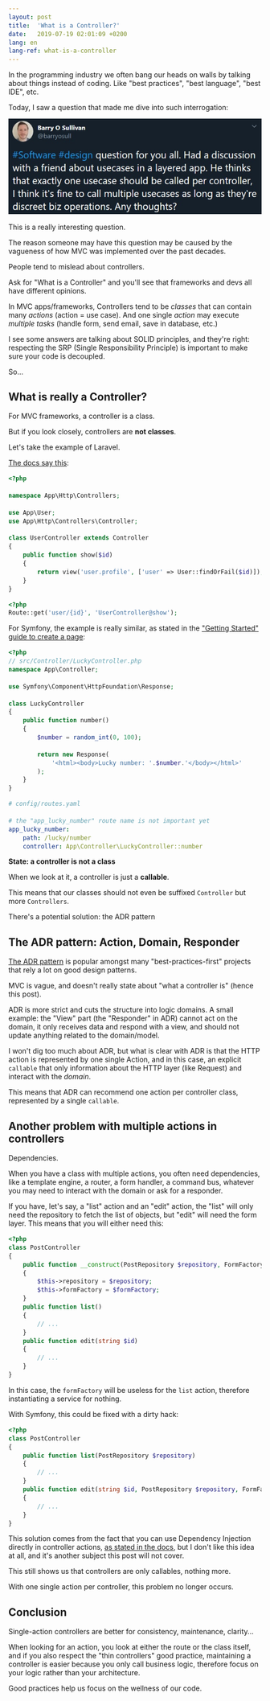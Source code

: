 ```yaml
---
layout: post
title:  'What is a Controller?'
date:   2019-07-19 02:01:09 +0200
lang: en
lang-ref: what-is-a-controller
---
```


In the programming industry we often bang our heads on walls by talking about things instead of coding. Like "best practices", "best language", "best IDE", etc.

Today, I saw a question that made me dive into such interrogation:

[![Question about controllers](/img/controller_question.jpg)](https://twitter.com/barryosull/status/1151812280537047040)

This is a really interesting question.

The reason someone may have this question may be caused by the vagueness of how MVC was implemented over the past decades.

People tend to mislead about controllers.

Ask for "What is a Controller" and you'll see that frameworks and devs all have different opinions.

In MVC apps/frameworks, Controllers tend to be *classes* that can contain many *actions* (action = use case). And one single *action* may execute *multiple tasks* (handle form, send email, save in database, etc.)

I see some answers are talking about SOLID principles, and they're right: respecting the SRP (Single Responsibility Principle) is important to make sure your code is decoupled.

So...

## What **is** really a Controller?

For MVC frameworks, a controller is a class.

But if you look closely, controllers are **not classes**.

Let's take the example of Laravel.

[The docs say this](https://laravel.com/docs/5.8/controllers#basic-controllers):

```php
<?php

namespace App\Http\Controllers;

use App\User;
use App\Http\Controllers\Controller;

class UserController extends Controller
{
    public function show($id)
    {
        return view('user.profile', ['user' => User::findOrFail($id)]);
    }
}
```

```php
<?php
Route::get('user/{id}', 'UserController@show');
```

For Symfony, the example is really similar, as stated in the ["Getting Started" guide to create a page](https://symfony.com/doc/current/page_creation.html#creating-a-page-route-and-controller):

```php
<?php
// src/Controller/LuckyController.php
namespace App\Controller;

use Symfony\Component\HttpFoundation\Response;

class LuckyController
{
    public function number()
    {
        $number = random_int(0, 100);

        return new Response(
            '<html><body>Lucky number: '.$number.'</body></html>'
        );
    }
}
```

```yaml
# config/routes.yaml

# the "app_lucky_number" route name is not important yet
app_lucky_number:
    path: /lucky/number
    controller: App\Controller\LuckyController::number
```

**State: a controller is not a class**

When we look at it, a controller is just a **callable**.

This means that our classes should not even be suffixed `Controller` but more `Controllers`.

There's a potential solution: the ADR pattern

## The ADR pattern: Action, Domain, Responder

[The ADR pattern](https://en.wikipedia.org/wiki/Action%E2%80%93domain%E2%80%93responder) is popular amongst many "best-practices-first" projects that rely a lot on good design patterns.

MVC is vague, and doesn't really state about "what a controller is" (hence this post).

ADR is more strict and cuts the structure into logic domains. A small example: the "View" part (the "Responder" in ADR) cannot act on the domain, it only receives data and respond with a view, and should not update anything related to the domain/model.

I won't dig too much about ADR, but what is clear with ADR is that the HTTP action is represented by one single Action, and in this case, an explicit `callable` that only information about the HTTP layer (like Request) and interact with the _domain_.

This means that ADR can recommend one action per controller class, represented by a single `callable`.

## Another problem with multiple actions in controllers

Dependencies.

When you have a class with multiple actions, you often need dependencies, like a template engine, a router, a form handler, a command bus, whatever you may need to interact with the domain or ask for a responder.

If you have, let's say, a "list" action and an "edit" action, the "list" will only need the repository to fetch the list of objects, but "edit" will need the form layer. This means that you will either need this:

```php
<?php
class PostController
{
    public function __construct(PostRepository $repository, FormFactoryInterface $formFactory)
    {
        $this->repository = $repository; 
        $this->formFactory = $formFactory; 
    }
    public function list()
    {
        // ...
    }
    public function edit(string $id)
    {
        // ...
    }
}
```

In this case, the `formFactory` will be useless for the `list` action, therefore instantiating a service for nothing.

With Symfony, this could be fixed with a dirty hack: 

```php
<?php
class PostController
{
    public function list(PostRepository $repository)
    {
        // ...
    }
    public function edit(string $id, PostRepository $repository, FormFactoryInterface $formFactory)
    {
        // ...
    }
}
```

This solution comes from the fact that you can use Dependency Injection directly in controller actions, [as stated in the docs](https://symfony.com/doc/current/controller.html#fetching-services), but I don't like this idea at all, and it's another subject this post will not cover.

This still shows us that controllers are only callables, nothing more.

With one single action per controller, this problem no longer occurs.

## Conclusion

Single-action controllers are better for consistency, maintenance, clarity...

When looking for an action, you look at either the route or the class itself, and if you also respect the "thin controllers" good practice, maintaining a controller is easier because you only call business logic, therefore focus on your logic rather than your architecture.

Good practices help us focus on the wellness of our code.
